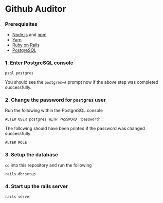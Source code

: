# Github Auditor

### Prerequisites
- [Node.js](https://nodejs.org/en/) and [npm](https://www.npmjs.com/)
- [Yarn](https://classic.yarnpkg.com/en/docs/install#debian-stable)
- [Ruby on Rails](https://guides.rubyonrails.org/getting_started.html)
- [PostgreSQL](https://www.postgresql.org/download/)

### 1. Enter PostgreSQL console
```
psql postgres
```
You should see the `postgres=#` prompt now if the above step was completed successfully.

### 2. Change the password for `postgres` user 
Run the following within the PostgreSQL console
```
ALTER USER postgres WITH PASSWORD 'password';
```
The following should have been printed if the password was changed successfully:
```
ALTER ROLE
```
### 3. Setup the database
`cd` into this repository and run the following
```
rails db:setup
```

### 4. Start up the rails server
```
rails server
```
